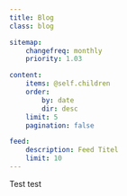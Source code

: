 ```yaml
---
title: Blog
class: blog

sitemap:
    changefreq: monthly
    priority: 1.03

content:
    items: @self.children
    order:
        by: date
        dir: desc
    limit: 5
    pagination: false

feed:
    description: Feed Titel
    limit: 10
---
```


Test test